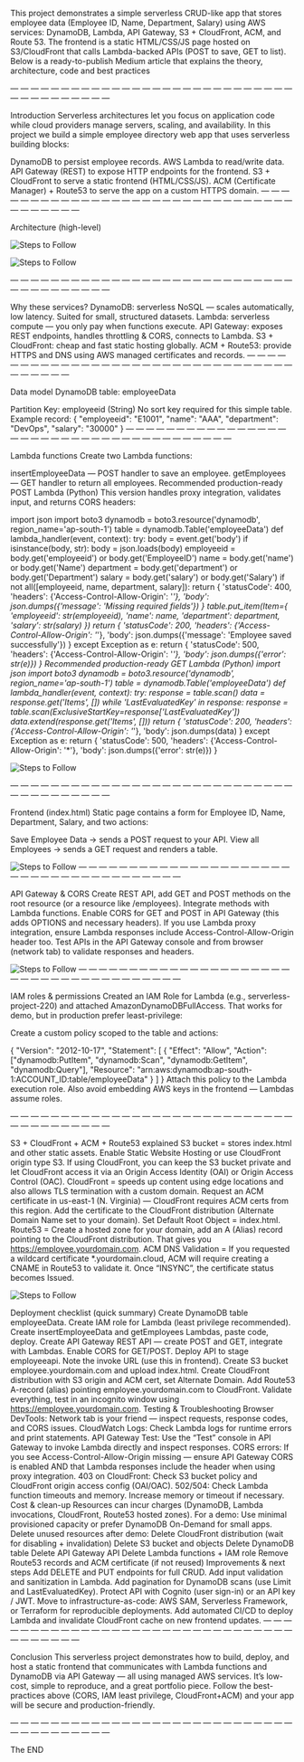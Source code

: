 This project demonstrates a simple serverless CRUD-like app that stores employee data (Employee ID, Name, Department, Salary) using AWS services: DynamoDB, Lambda, API Gateway, S3 + CloudFront, ACM, and Route 53. The frontend is a static HTML/CSS/JS page hosted on S3/CloudFront that calls Lambda-backed APIs (POST to save, GET to list). Below is a ready-to-publish Medium article that explains the theory, architecture, code and best practices

— — — — — — — — — — — — — — — — — — — — — — — — — — — — — — — — — — — — — —

Introduction
Serverless architectures let you focus on application code while cloud providers manage servers, scaling, and availability. In this project we build a simple employee directory web app that uses serverless building blocks:

DynamoDB to persist employee records.
AWS Lambda to read/write data.
API Gateway (REST) to expose HTTP endpoints for the frontend.
S3 + CloudFront to serve a static frontend (HTML/CSS/JS).
ACM (Certificate Manager) + Route53 to serve the app on a custom HTTPS domain.
— — — — — — — — — — — — — — — — — — — — — — — — — — — — — — — — — — — — — —

Architecture (high-level)

![Steps to Follow](architecture_dia.png)

![Steps to Follow](Project_Flowchart.png)

— — — — — — — — — — — — — — — — — — — — — — — — — — — — — — — — — — — — — —

Why these services?
DynamoDB: serverless NoSQL — scales automatically, low latency. Suited for small, structured datasets.
Lambda: serverless compute — you only pay when functions execute.
API Gateway: exposes REST endpoints, handles throttling & CORS, connects to Lambda.
S3 + CloudFront: cheap and fast static hosting globally.
ACM + Route53: provide HTTPS and DNS using AWS managed certificates and records.
— — — — — — — — — — — — — — — — — — — — — — — — — — — — — — — — — — — — — —

Data model
DynamoDB table: employeeData

Partition Key: employeeid (String)
No sort key required for this simple table.
Example record:
{
  "employeeid": "E1001",
  "name": "AAA",
  "department": "DevOps",
  "salary": "30000"
}
— — — — — — — — — — — — — — — — — — — — — — — — — — — — — — — — — — — — — —

Lambda functions
Create two Lambda functions:

insertEmployeeData — POST handler to save an employee.
getEmployees — GET handler to return all employees.
Recommended production-ready POST Lambda (Python)
This version handles proxy integration, validates input, and returns CORS headers:

import json
import boto3
dynamodb = boto3.resource('dynamodb', region_name='ap-south-1')
table = dynamodb.Table('employeeData')
def lambda_handler(event, context):
    try:
        body = event.get('body')
        if isinstance(body, str):
            body = json.loads(body)
        employeeid = body.get('employeeid') or body.get('EmployeeID')
        name = body.get('name') or body.get('Name')
        department = body.get('department') or body.get('Department')
        salary = body.get('salary') or body.get('Salary')
        if not all([employeeid, name, department, salary]):
            return {
                'statusCode': 400,
                'headers': {'Access-Control-Allow-Origin': '*'},
                'body': json.dumps({'message': 'Missing required fields'})
            }
        table.put_item(Item={
            'employeeid': str(employeeid),
            'name': name,
            'department': department,
            'salary': str(salary)
        })
        return {
            'statusCode': 200,
            'headers': {'Access-Control-Allow-Origin': '*'},
            'body': json.dumps({'message': 'Employee saved successfully'})
        }
    except Exception as e:
        return {
            'statusCode': 500,
            'headers': {'Access-Control-Allow-Origin': '*'},
            'body': json.dumps({'error': str(e)})
        }
Recommended production-ready GET Lambda (Python)
import json
import boto3
dynamodb = boto3.resource('dynamodb', region_name='ap-south-1')
table = dynamodb.Table('employeeData')
def lambda_handler(event, context):
    try:
        response = table.scan()
        data = response.get('Items', [])
        while 'LastEvaluatedKey' in response:
            response = table.scan(ExclusiveStartKey=response['LastEvaluatedKey'])
            data.extend(response.get('Items', []))
        return {
            'statusCode': 200,
            'headers': {'Access-Control-Allow-Origin': '*'},
            'body': json.dumps(data)
        }
    except Exception as e:
        return {
            'statusCode': 500,
            'headers': {'Access-Control-Allow-Origin': '*'},
            'body': json.dumps({'error': str(e)})
        }
        
![Steps to Follow](api_gateway_copy.png)

— — — — — — — — — — — — — — — — — — — — — — — — — — — — — — — — — — — — — —

Frontend (index.html)
Static page contains a form for Employee ID, Name, Department, Salary, and two actions:

Save Employee Data → sends a POST request to your API.
View all Employees → sends a GET request and renders a table.

![Steps to Follow](boom.png)
— — — — — — — — — — — — — — — — — — — — — — — — — — — — — — — — — — — — — —

API Gateway & CORS
Create REST API, add GET and POST methods on the root resource (or a resource like /employees).
Integrate methods with Lambda functions.
Enable CORS for GET and POST in API Gateway (this adds OPTIONS and necessary headers).
If you use Lambda proxy integration, ensure Lambda responses include Access-Control-Allow-Origin header too.
Test APIs in the API Gateway console and from browser (network tab) to validate responses and headers.

![Steps to Follow](api_gateway_copy.png)
— — — — — — — — — — — — — — — — — — — — — — — — — — — — — — — — — — — — — —

IAM roles & permissions
Created an IAM Role for Lambda (e.g., serverless-project-220) and attached AmazonDynamoDBFullAccess. That works for demo, but in production prefer least-privilege:

Create a custom policy scoped to the table and actions:

{
  "Version": "2012-10-17",
  "Statement": [
    {
      "Effect": "Allow",
      "Action": ["dynamodb:PutItem", "dynamodb:Scan", "dynamodb:GetItem", "dynamodb:Query"],
      "Resource": "arn:aws:dynamodb:ap-south-1:ACCOUNT_ID:table/employeeData"
    }
  ]
}
Attach this policy to the Lambda execution role. Also avoid embedding AWS keys in the frontend — Lambdas assume roles.

— — — — — — — — — — — — — — — — — — — — — — — — — — — — — — — — — — — — — —

S3 + CloudFront + ACM + Route53 explained
S3 bucket = stores index.html and other static assets.
Enable Static Website Hosting or use CloudFront origin type S3.
If using CloudFront, you can keep the S3 bucket private and let CloudFront access it via an Origin Access Identity (OAI) or Origin Access Control (OAC).
CloudFront = speeds up content using edge locations and also allows TLS termination with a custom domain.
Request an ACM certificate in us-east-1 (N. Virginia) — CloudFront requires ACM certs from this region.
Add the certificate to the CloudFront distribution (Alternate Domain Name set to your domain).
Set Default Root Object = index.html.
Route53 = Create a hosted zone for your domain, add an A (Alias) record pointing to the CloudFront distribution. That gives you https://employee.yourdomain.com.
ACM DNS Validation = If you requested a wildcard certificate *.yourdomain.cloud, ACM will require creating a CNAME in Route53 to validate it. Once “INSYNC”, the certificate status becomes Issued.

![Steps to Follow](s3_bucket.png)

Deployment checklist (quick summary)
Create DynamoDB table employeeData.
Create IAM role for Lambda (least privilege recommended).
Create insertEmployeeData and getEmployees Lambdas, paste code, deploy.
Create API Gateway REST API — create POST and GET, integrate with Lambdas.
Enable CORS for GET/POST.
Deploy API to stage employeeapi. Note the invoke URL (use this in frontend).
Create S3 bucket employee.yourdomain.com and upload index.html.
Create CloudFront distribution with S3 origin and ACM cert, set Alternate Domain.
Add Route53 A-record (alias) pointing employee.yourdomain.com to CloudFront.
Validate everything, test in an incognito window using https://employee.yourdomain.com.
Testing & Troubleshooting
Browser DevTools: Network tab is your friend — inspect requests, response codes, and CORS issues.
CloudWatch Logs: Check Lambda logs for runtime errors and print statements.
API Gateway Test: Use the “Test” console in API Gateway to invoke Lambda directly and inspect responses.
CORS errors: If you see Access-Control-Allow-Origin missing — ensure API Gateway CORS is enabled AND that Lambda responses include the header when using proxy integration.
403 on CloudFront: Check S3 bucket policy and CloudFront origin access config (OAI/OAC).
502/504: Check Lambda function timeouts and memory. Increase memory or timeout if necessary.
Cost & clean-up
Resources can incur charges (DynamoDB, Lambda invocations, CloudFront, Route53 hosted zones). For a demo:
Use minimal provisioned capacity or prefer DynamoDB On-Demand for small apps.
Delete unused resources after demo:
Delete CloudFront distribution (wait for disabling + invalidation)
Delete S3 bucket and objects
Delete DynamoDB table
Delete API Gateway API
Delete Lambda functions + IAM role
Remove Route53 records and ACM certificate (if not reused)
Improvements & next steps
Add DELETE and PUT endpoints for full CRUD.
Add input validation and sanitization in Lambda.
Add pagination for DynamoDB scans (use Limit and LastEvaluatedKey).
Protect API with Cognito (user sign-in) or an API key / JWT.
Move to infrastructure-as-code: AWS SAM, Serverless Framework, or Terraform for reproducible deployments.
Add automated CI/CD to deploy Lambda and invalidate CloudFront cache on new frontend updates.
— — — — — — — — — — — — — — — — — — — — — — — — — — — — — — — — — — — — — —

Conclusion
This serverless project demonstrates how to build, deploy, and host a static frontend that communicates with Lambda functions and DynamoDB via API Gateway — all using managed AWS services. It’s low-cost, simple to reproduce, and a great portfolio piece. Follow the best-practices above (CORS, IAM least privilege, CloudFront+ACM) and your app will be secure and production-friendly.

— — — — — — — — — — — — — — — — — — — — — — — — — — — — — — — — — — — — — —

The END

